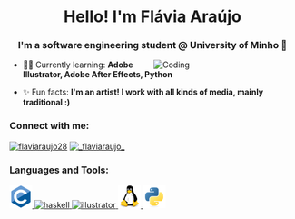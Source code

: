 <h1 align="center">Hello! I'm Flávia Araújo</h1>
<h3 align="center">I'm a software engineering student @ University of Minho 🌱</h3>
<img align="right" alt="Coding" width="250" src="https://i.pinimg.com/originals/a2/b4/ae/a2b4ae4ebabcd10ff10a1581366f6df2.gif">

- 👩‍💻 Currently learning: **Adobe Illustrator, Adobe After Effects, Python**

- ✨ Fun facts: **I'm an artist! I work with all kinds of media, mainly traditional :)**

<h3 align="left">Connect with me:</h3>
<p align="left">
<a href="https://linkedin.com/in/flaviaraujo28" target="blank"><img align="center" src="https://raw.githubusercontent.com/rahuldkjain/github-profile-readme-generator/master/src/images/icons/Social/linked-in-alt.svg" alt="flaviaraujo28" height="30" width="40" /></a>
<a href="https://instagram.com/_flaviaraujo_" target="blank"><img align="center" src="https://raw.githubusercontent.com/rahuldkjain/github-profile-readme-generator/master/src/images/icons/Social/instagram.svg" alt="_flaviaraujo_" height="30" width="40" /></a>
</p>

<h3 align="left">Languages and Tools:</h3>
<p align="left"> <a href="https://www.cprogramming.com/" target="_blank" rel="noreferrer"> <img src="https://raw.githubusercontent.com/devicons/devicon/master/icons/c/c-original.svg" alt="c" width="40" height="40"/> </a> <a href="https://www.haskell.org/" target="_blank" rel="noreferrer"> <img src="https://upload.wikimedia.org/wikipedia/commons/1/1c/Haskell-Logo.svg" alt="haskell" width="40" height="40"/> </a> <a href="https://www.adobe.com/in/products/illustrator.html" target="_blank" rel="noreferrer"> <img src="https://www.vectorlogo.zone/logos/adobe_illustrator/adobe_illustrator-icon.svg" alt="illustrator" width="40" height="40"/> </a> <a href="https://www.linux.org/" target="_blank" rel="noreferrer"> <img src="https://raw.githubusercontent.com/devicons/devicon/master/icons/linux/linux-original.svg" alt="linux" width="40" height="40"/> </a> <a href="https://www.python.org" target="_blank" rel="noreferrer"> <img src="https://raw.githubusercontent.com/devicons/devicon/master/icons/python/python-original.svg" alt="python" width="40" height="40"/> </a> </p>
